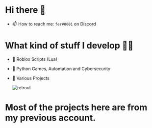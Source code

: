 # Hi there 👋
- 📫 How to reach me: `fer#0001` on Discord
  
# What kind of stuff I develop 👨‍💻
- 👾 Roblox Scripts (Lua)
- 🐍 Python Games, Automation and Cybersecurity
- 🔧 Various Projects

  <p align="left"> <img src="https://komarev.com/ghpvc/?username=retroul&label=Profile%20views&color=0e75b6&style=flat" alt="retroul" /> </p>

# Most of the projects here are from my previous account.
